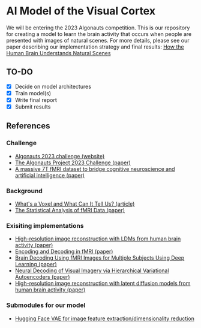 # AI Model of the Visual Cortex

We will be entering the 2023 Algonauts competition. This is our repository for creating a model to learn the brain activity that occurs when people are presented with images of natural scenes. For more details, please see our paper describing our implementation strategy and final results: [How the Human Brain Understands Natural Scenes](https://github.com/nathanheck255/VisualCortexAI/blob/main/NeuroAI_Final_Paper.pdf)

## TO-DO

- [X] Decide on model architectures
- [X] Train model(s)
- [X] Write final report
- [X] Submit results

## References

### Challenge

- [Algonauts 2023 challenge (website)](http://algonauts.csail.mit.edu/challenge.html)
- [The Algonauts Project 2023 Challenge (paper)](https://arxiv.org/ftp/arxiv/papers/2301/2301.03198.pdf)
- [A massive 7T fMRI dataset to bridge cognitive neuroscience and artificial intelligence (paper)](https://www.nature.com/articles/s41593-021-00962-x)

### Background

- [What's a Voxel and What Can It Tell Us? (article)](https://blogs.scientificamerican.com/observations/whats-a-voxel-and-what-can-it-tell-us-a-primer-on-fmri/)
- [The Statistical Analysis of fMRI Data (paper)](https://projecteuclid.org/journalArticle/Download?urlId=10.1214%2F09-STS282)

### Exisiting implementations

- [High-resolution image reconstruction with LDMs from human brain activity (paper)](https://www.biorxiv.org/content/10.1101/2022.11.18.517004v2.full.pdf)
- [Encoding and Decoding in fMRI (paper)](https://www.ncbi.nlm.nih.gov/pmc/articles/PMC3037423/pdf/nihms-234473.pdf)
- [Brain Decoding Using fMRI Images for Multiple Subjects Using Deep Learning (paper)](https://www.ncbi.nlm.nih.gov/pmc/articles/PMC8904097/pdf/CMMM2022-1124927.pdf)
- [Neural Decoding of Visual Imagery via Hierarchical Variational Autoencoders (paper)](https://openreview.net/pdf?id=TM9jOSaIzN)
- [High-resolution image reconstruction with latent diffusion models from human brain activity (paper)](https://sites.google.com/view/stablediffusion-with-brain/)

### Submodules for our model

- [Hugging Face VAE for image feature extraction/dimensionality reduction](https://huggingface.co/stabilityai/sd-vae-ft-mse-original)
